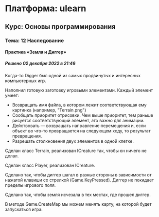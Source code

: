 # Платформа: ulearn
## Курс: Основы программирования
### Тема: 12 Наследование
#### Практика «Земля и Диггер»
##### Решено 02 декабря 2022 в 21:46

Когда-то Digger был одной из самых продвинутых и интересных компьютерных игр. 

Наполнил готовую заготовку игровыми элементами. Каждый элемент умеет:
- Возвращать имя файла, в котором лежит соответствующая ему картинка (например, "Terrain.png")
- Сообщать приоритет отрисовки. Чем выше приоритет, тем раньше рисуется соответствующий элемент, это важно для анимации.
- Действовать — возвращать направление перемещения и, если объект во что-то превращается на следующем ходу, то результат превращения.
- Разрешать столкновения двух элементов в одной клетке.

Сделан класс Terrain, реализован ICreature так, чтобы он ничего не делал.

Сделан класс Player, реализован ICreature.

Сделано так, чтобы диггер шагал в разные стороны в зависимости от нажатой клавиши со стрелкой (Game.KeyPressed). Диггер не покидает пределы игрового поля.

Сделано так, чтобы земля исчезала в тех местах, где прошел диггер.

В методе Game.CreateMap мы можем менять карту, на которой будет запускаться игра. 